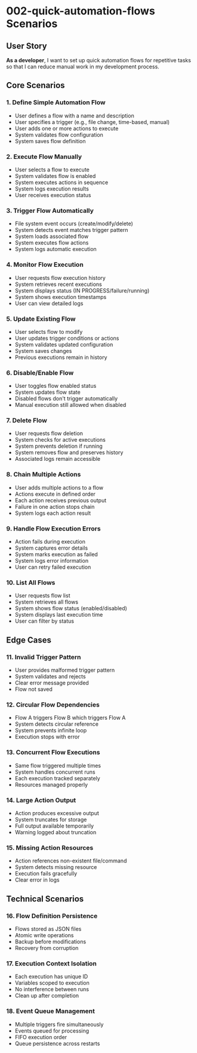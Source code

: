 # 002-quick-automation-flows Scenarios

## User Story
**As a developer**, I want to set up quick automation flows for repetitive tasks so that I can reduce manual work in my development process.

## Core Scenarios

### 1. Define Simple Automation Flow
- User defines a flow with a name and description
- User specifies a trigger (e.g., file change, time-based, manual)
- User adds one or more actions to execute
- System validates flow configuration
- System saves flow definition

### 2. Execute Flow Manually
- User selects a flow to execute
- System validates flow is enabled
- System executes actions in sequence
- System logs execution results
- User receives execution status

### 3. Trigger Flow Automatically
- File system event occurs (create/modify/delete)
- System detects event matches trigger pattern
- System loads associated flow
- System executes flow actions
- System logs automatic execution

### 4. Monitor Flow Execution
- User requests flow execution history
- System retrieves recent executions
- System displays status (IN PROGRESS/failure/running)
- System shows execution timestamps
- User can view detailed logs

### 5. Update Existing Flow
- User selects flow to modify
- User updates trigger conditions or actions
- System validates updated configuration
- System saves changes
- Previous executions remain in history

### 6. Disable/Enable Flow
- User toggles flow enabled status
- System updates flow state
- Disabled flows don't trigger automatically
- Manual execution still allowed when disabled

### 7. Delete Flow
- User requests flow deletion
- System checks for active executions
- System prevents deletion if running
- System removes flow and preserves history
- Associated logs remain accessible

### 8. Chain Multiple Actions
- User adds multiple actions to a flow
- Actions execute in defined order
- Each action receives previous output
- Failure in one action stops chain
- System logs each action result

### 9. Handle Flow Execution Errors
- Action fails during execution
- System captures error details
- System marks execution as failed
- System logs error information
- User can retry failed execution

### 10. List All Flows
- User requests flow list
- System retrieves all flows
- System shows flow status (enabled/disabled)
- System displays last execution time
- User can filter by status

## Edge Cases

### 11. Invalid Trigger Pattern
- User provides malformed trigger pattern
- System validates and rejects
- Clear error message provided
- Flow not saved

### 12. Circular Flow Dependencies
- Flow A triggers Flow B which triggers Flow A
- System detects circular reference
- System prevents infinite loop
- Execution stops with error

### 13. Concurrent Flow Executions
- Same flow triggered multiple times
- System handles concurrent runs
- Each execution tracked separately
- Resources managed properly

### 14. Large Action Output
- Action produces excessive output
- System truncates for storage
- Full output available temporarily
- Warning logged about truncation

### 15. Missing Action Resources
- Action references non-existent file/command
- System detects missing resource
- Execution fails gracefully
- Clear error in logs

## Technical Scenarios

### 16. Flow Definition Persistence
- Flows stored as JSON files
- Atomic write operations
- Backup before modifications
- Recovery from corruption

### 17. Execution Context Isolation
- Each execution has unique ID
- Variables scoped to execution
- No interference between runs
- Clean up after completion

### 18. Event Queue Management
- Multiple triggers fire simultaneously
- Events queued for processing
- FIFO execution order
- Queue persistence across restarts